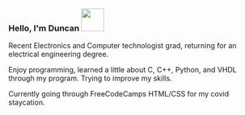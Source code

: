 <h3>
  Hello, I'm Duncan <img src="https://media.tenor.com/images/51695b40f5523bfc345c350e3f3fccee/tenor.gif" height=45px>
</h3>

Recent Electronics and Computer technologist grad, returning for an electrical engineering degree.

Enjoy programming, learned a little about
C, C++, Python, and VHDL
through my program. Trying to improve my skills.

Currently going through FreeCodeCamps HTML/CSS for my covid staycation.




<!--
**skellingtonne/skellingtonne** is a ✨ _special_ ✨ repository because its `README.md` (this file) appears on your GitHub profile.

Here are some ideas to get you started:

- 🔭 I’m currently working on ...
- 🌱 I’m currently learning ...
- 👯 I’m looking to collaborate on ...
- 🤔 I’m looking for help with ...
- 💬 Ask me about ...
- 📫 How to reach me: ...
- 😄 Pronouns: ...
- ⚡ Fun fact: ...
-->
